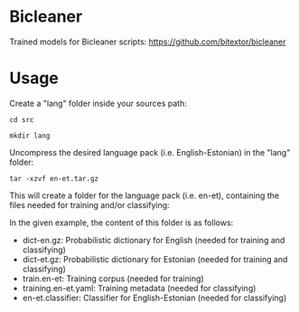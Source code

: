 # Bicleaner

Trained models for Bicleaner scripts: https://github.com/bitextor/bicleaner

# Usage

Create a "lang" folder inside your sources path:


`cd src`

`mkdir lang`

Uncompress the desired language pack (i.e. English-Estonian) in the "lang" folder:

`tar -xzvf en-et.tar.gz`

This will create a folder for the language pack (i.e. en-et), containing the files needed for training and/or classifying:

In the given example, the content of this folder is as follows:

* dict-en.gz: Probabilistic dictionary for English (needed for training and classifying)
* dict-et.gz: Probabilistic dictionary for Estonian (needed for training and classifying)
* train.en-et: Training corpus  (needed for training)
* training.en-et.yaml: Training metadata (needed for classifying)
* en-et.classifier: Classifier for English-Estonian  (needed for classifying)

